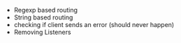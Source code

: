 - Regexp based routing
- String based routing
- checking if client sends an error (should never happen)
- Removing Listeners
